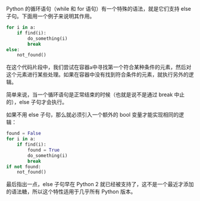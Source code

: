 Python 的循环语句（while 和 for 语句）有一个特殊的语法，就是它们支持 else 子句。下面用一个例子来说明其作用。

```python
for i in a:
    if find(i):
        do_something(i)
        break
else:
    not_found()
```

在这个代码片段中，我们尝试在容器`a`中寻找第一个符合某种条件的元素，然后对这个元素进行某些处理。如果在容器中没有找到符合条件的元素，就执行另外的逻辑。

简单来说，当一个循环语句是正常结束的时候（也就是说不是通过 break 中止的），else 子句才会执行。

如果不用 else 子句，那么就必须引入一个额外的 bool 变量才能实现相同的逻辑：

```python
found = False
for i in a:
    if find(i):
        found = True
        do_something(i)
        break
if not found:
    not_found()
```

最后指出一点，else 子句早在 Python 2 就已经被支持了，这不是一个最近才添加的语法糖，所以这个特性适用于几乎所有 Python 版本。
